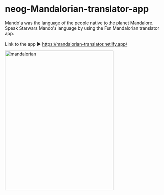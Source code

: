 # neog-Mandalorian-translator-app
Mando'a was the language of the people native to the planet Mandalore. 
Speak Starwars Mando'a language by using the Fun Mandalorian translator app.
<br/> <br/> Link to the app :arrow_forward:  https://mandalorian-translator.netlify.app/

<img src="https://github.com/shinra613//neog-Mandalorian-translator-app/blob/main/mandalorian.jpeg?raw=true" alt="mandalorian" width="350" height="450"/>

